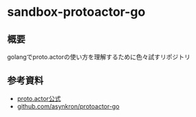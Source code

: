 # sandbox-protoactor-go
## 概要
golangでproto.actorの使い方を理解するために色々試すリポジトリ
## 参考資料
- [proto.actor公式](https://proto.actor/)
- [github.com/asynkron/protoactor-go](https://github.com/asynkron/protoactor-go)
